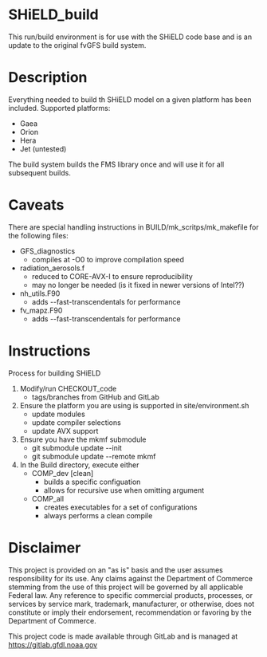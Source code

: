# SHiELD_build

This run/build environment is for use with the SHiELD code base and is
an update to the original fvGFS build system.


# Description

Everything needed to build th SHiELD model on a given platform has been included.
Supported platforms:
  * Gaea
  * Orion
  * Hera
  * Jet (untested)

The build system builds the FMS library once and will use it for all subsequent
builds.


# Caveats

There are special handling instructions in BUILD/mk_scritps/mk_makefile for
the following files:
  * GFS_diagnostics
     - compiles at -O0 to improve compilation speed
  * radiation_aerosols.f
     - reduced to CORE-AVX-I to ensure reproducibility
     - may no longer be needed (is it fixed in newer versions of Intel??)
  * nh_utils.F90
     - adds --fast-transcendentals for performance
  * fv_mapz.F90
     - adds --fast-transcendentals for performance


# Instructions

Process for building SHiELD

1. Modify/run CHECKOUT_code
   * tags/branches from GitHub and GitLab
2. Ensure the platform you are using is supported in site/environment.sh
   * update modules
   * update compiler selections
   * update AVX support
3. Ensure you have the mkmf submodule
   * git submodule update --init
   * git submodule update --remote mkmf
4. In the Build directory, execute either
   * COMP_dev [clean]
     - builds a specific configuation
     - allows for recursive use when omitting argument
   * COMP_all
     - creates executables for a set of configurations
     - always performs a clean compile


# Disclaimer

This project is provided on an "as is" basis and the user assumes responsibility
for its use. Any claims against the Department of Commerce stemming from the
use of this project will be governed by all applicable Federal law. Any reference to
specific commercial products, processes, or services by service mark, trademark,
manufacturer, or otherwise, does not constitute or imply their endorsement,
recommendation or favoring by the Department of Commerce.

This project code is made available through GitLab and is managed
at https://gitlab.gfdl.noaa.gov

